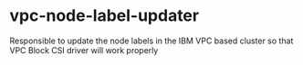 # vpc-node-label-updater
Responsible to update the node labels in the IBM VPC based cluster so that VPC Block CSI driver will work properly
